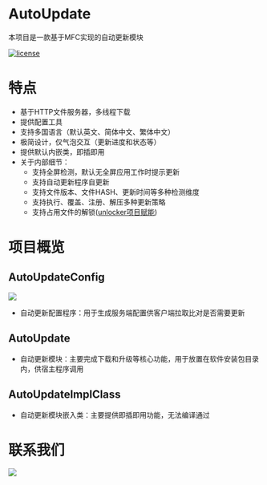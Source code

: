 # AutoUpdate

本项目是一款基于MFC实现的自动更新模块

[![license](https://img.shields.io/badge/license-Apache%202-brightgreen.svg?style=flat)](https://github.com/MFCer/AutoUpdate/blob/master/LICENSE)

# 特点

- 基于HTTP文件服务器，多线程下载
- 提供配置工具
- 支持多国语言（默认英文、简体中文、繁体中文）
- 极简设计，仅气泡交互（更新进度和状态等）
- 提供默认内嵌类，即插即用
- 关于内部细节：
	- 支持全屏检测，默认无全屏应用工作时提示更新
	- 支持自动更新程序自更新
	- 支持文件版本、文件HASH、更新时间等多种检测维度
	- 支持执行、覆盖、注册、解压多种更新策略
	- 支持占用文件的解锁([unlocker项目赋能](https://github.com/ez8-co/unlocker))

# 项目概览

## AutoUpdateConfig

![](https://github.com/MFCer/AutoUpdate/blob/master/doc/AutoUpdateConfig.jpg)

- 自动更新配置程序：用于生成服务端配置供客户端拉取比对是否需要更新

## AutoUpdate

- 自动更新模块：主要完成下载和升级等核心功能，用于放置在软件安装包目录内，供宿主程序调用

## AutoUpdateImplClass

- 自动更新模块嵌入类：主要提供即插即用功能，无法编译通过

# 联系我们

<a href="https://jq.qq.com/?_wv=1027&k=5HtUqaf"><img src="https://img.shields.io/badge/QQ群-67010755-blue.svg" /></a>